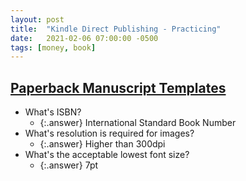 ```yaml
---
layout: post
title:  "Kindle Direct Publishing - Practicing"
date:   2021-02-06 07:00:00 -0500
tags: [money, book]
---
```


## [Paperback Manuscript Templates](https://kdp.amazon.com/en_US/help/topic/G201834230)

* What's ISBN?
  * {:.answer} International Standard Book Number
* What's resolution is required for images?
  * {:.answer} Higher than 300dpi
* What's the acceptable lowest font size?
  * {:.answer} 7pt
